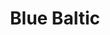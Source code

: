 ---
title: "Blue Baltic"
description: "Champagne, vodka, citron, curaçao bleu"
price: "9.00"
image: "Blue-baltic.webp"
---